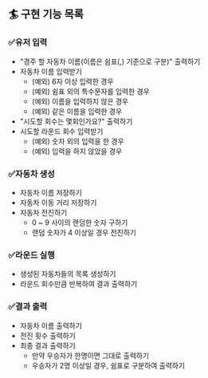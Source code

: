 ## 🏄‍ 구현 기능 목록

### ✅유저 입력
- "경주 할 자동차 이름(이름은 쉼표(,) 기준으로 구분)" 출력하기
- 자동차 이름 입력받기
  - (예외) 6자 이상 입력한 경우
  - (예외) 쉼표 외의 특수문자를 입력한 경우
  - (예외) 이름을 입력하지 않은 경우
  - (예외) 같은 이름을 입력한 경우
- "시도할 회수는 몇회인가요?" 출력하기
- 시도할 라운드 회수 입력받기
  - (예외) 숫자 외의 입력을 한 경우
  - (예외) 입력을 하지 않았을 경우

### ✅자동차 생성
- 자동차 이름 저장하기
- 자동차 이동 거리 저장하기
- 자동차 전진하기
  - 0 ~ 9 사이의 랜덤한 숫자 구하기
  - 랜덤 숫자가 4 이상일 경우 전진하기


### ✅라운드 실행
- 생성된 자동차들의 목록 생성하기
- 라운드 회수만큼 반복하여 결과 출력하기

### ✅결과 출력
- 자동차 이름 출력하기
- 전진 횟수 출력하기
- 최종 결과 출력하기
  - 만약 우승자가 한명이면 그대로 출력하기
  - 우승자가 2명 이상일 경우, 쉼표로 구분하여 출력하기
